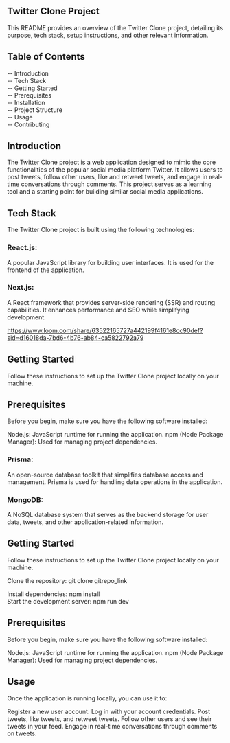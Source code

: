 ## Twitter Clone Project

This README provides an overview of the Twitter Clone project, detailing its purpose, tech stack, setup instructions, and other relevant information.

## Table of Contents
-- Introduction<br>
-- Tech Stack<br>
-- Getting Started<br>
-- Prerequisites<br>
-- Installation<br>
-- Project Structure<br>
-- Usage<br>
-- Contributing<br>

## Introduction
The Twitter Clone project is a web application designed to mimic the core functionalities of the popular social media platform Twitter. It allows users to post tweets, follow other users, like and retweet tweets, and engage in real-time conversations through comments. This project serves as a learning tool and a starting point for building similar social media applications.

## Tech Stack
The Twitter Clone project is built using the following technologies:

 ### React.js: 
 A popular JavaScript library for building user interfaces. It is used for the frontend of the application.

### Next.js:
A React framework that provides server-side rendering (SSR) and routing capabilities. It enhances performance and SEO while simplifying development.


https://www.loom.com/share/63522165727a442199f4161e8cc90def?sid=d16018da-7bd6-4b76-ab84-ca5822792a79
## Getting Started
Follow these instructions to set up the Twitter Clone project locally on your machine.

## Prerequisites
Before you begin, make sure you have the following software installed:

Node.js: JavaScript runtime for running the application.
npm (Node Package Manager): Used for managing project dependencies.

### Prisma:
An open-source database toolkit that simplifies database access and management. Prisma is used for handling data operations in the application.

### MongoDB:
A NoSQL database system that serves as the backend storage for user data, tweets, and other application-related information.

## Getting Started
Follow these instructions to set up the Twitter Clone project locally on your machine.

Clone the repository: git clone gitrepo_link

Install dependencies: npm install<br>
Start the development server: npm run dev

 ## Prerequisites
Before you begin, make sure you have the following software installed:

Node.js: JavaScript runtime for running the application.
npm (Node Package Manager): Used for managing project dependencies.

## Usage
Once the application is running locally, you can use it to:

Register a new user account.
Log in with your account credentials.
Post tweets, like tweets, and retweet tweets.
Follow other users and see their tweets in your feed.
Engage in real-time conversations through comments on tweets.

